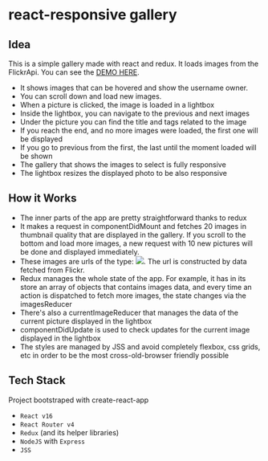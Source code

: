 # react-responsive gallery

## Idea

This is a simple gallery made with react and redux. It loads images from the
FlickrApi.
You can see the [DEMO HERE](https://react-responsive-gallery.herokuapp.com/).

* It shows images that can be hovered and show the username owner.
* You can scroll down and load new images.
* When a picture is clicked, the image is loaded in a lightbox
* Inside the lightbox, you can navigate to the previous and next images
* Under the picture you can find the title and tags related to the image
* If you reach the end, and no more images were loaded, the first one will be displayed
* If you go to previous from the first, the last until the moment loaded will be shown
* The gallery that shows the images to select is fully responsive
* The lightbox resizes the displayed photo to be also responsive

## How it Works

* The inner parts of the app are pretty straightforward thanks to redux
* It makes a request in componentDidMount and fetches 20 images in thumbnail quality that are displayed in the gallery. If you scroll to the bottom and load more images, a new request with 10 new pictures will be done and displayed immediately.
* These images are urls of the type: <img src='the url here'/>. The url is constructed by data fetched from Flickr.
* Redux manages the whole state of the app. For example, it has in its store an array of objects that contains images data, and every time an action is dispatched to fetch more images, the state changes via the imagesReducer
* There's also a currentImageReducer that manages the data of the current picture displayed in the lightbox
* componentDidUpdate is used to check updates for the current image displayed in the lightbox
* The styles are managed by JSS and avoid completely flexbox, css grids, etc in order to be the most cross-old-browser friendly possible

## Tech Stack

Project bootstraped with create-react-app

* `React v16`
* `React Router v4`
* `Redux` (and its helper libraries)
* `NodeJS` with `Express`
* `JSS`
